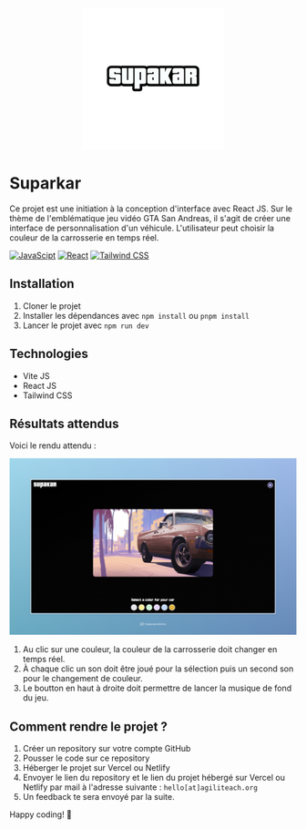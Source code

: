 <p align="center"><img src="./public/supakar-gta.png" alt="supakar" width="250"></p>

# Suparkar

Ce projet est une initiation à la conception d'interface avec React JS. Sur le thème de l'emblématique jeu vidéo GTA San Andreas, il s'agit de créer une interface de personnalisation d'un véhicule. L'utilisateur peut choisir la couleur de la carrosserie en temps réel.

[![JavaScipt](https://img.shields.io/badge/-JavaScript-F7DF1E?style=flat-square&logo=javascript&logoColor=black)](https://developer.mozilla.org/fr/docs/Web/JavaScript) [![React](https://img.shields.io/badge/-React-61DAFB?style=flat-square&logo=react&logoColor=black)](https://reactjs.dev/) [![Tailwind CSS](https://img.shields.io/badge/-Tailwind%20CSS-38B2AC?style=flat-square&logo=tailwind-css&logoColor=white)](https://tailwindcss.com/)

## Installation

1. Cloner le projet
2. Installer les dépendances avec `npm install` ou `pnpm install`
3. Lancer le projet avec `npm run dev`

## Technologies

-   Vite JS
-   React JS
-   Tailwind CSS

## Résultats attendus

Voici le rendu attendu :

![Rendu attendu](./public/supakar.jpeg)

1. Au clic sur une couleur, la couleur de la carrosserie doit changer en temps réel.
2. À chaque clic un son doit être joué pour la sélection puis un second son pour le changement de couleur.
3. Le boutton en haut à droite doit permettre de lancer la musique de fond du jeu.

## Comment rendre le projet ?

1. Créer un repository sur votre compte GitHub
2. Pousser le code sur ce repository
3. Héberger le projet sur Vercel ou Netlify
4. Envoyer le lien du repository et le lien du projet hébergé sur Vercel ou Netlify par mail à l'adresse suivante : `hello[at]agiliteach.org`
5. Un feedback te sera envoyé par la suite.

Happy coding! 🚀
